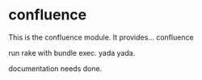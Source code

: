 # confluence #

This is the confluence module. It provides...
confluence

run rake with bundle exec.  yada yada.

documentation needs done.